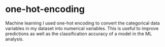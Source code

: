 # one-hot-encoding
Machine learning
I used one-hot encoding to convert the categorical data variables in my dataset into numerical variables. This is useful to improve predictions as well as the classification accuracy of a model in the ML analysis.
